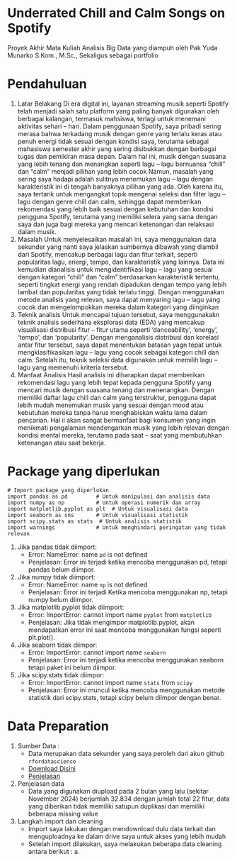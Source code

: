 # Underrated Chill and Calm Songs on Spotify
Proyek Akhir Mata Kuliah Analisis Big Data yang diampuh oleh Pak Yuda Munarko S.Kom., M.Sc., Sekaligus sebagai portfolio 

# Pendahuluan 
1.	Latar Belakang
Di era digital ini, layanan streaming musik seperti Spotify telah menjadi salah satu platform yang paling banyak digunakan oleh berbagai kalangan, termasuk mahsiswa, terlagi untuk menemani aktivitas sehari – hari. Dalam penggunaan Spotify, saya pribadi sering merasa bahwa terkadang musik dengan genre yang terlalu keras atau penuh energi tidak sesuai dengan kondisi saya, terutama sebagai mahasiswa semester akhir yang sering disibukkan dengan berbagai tugas dan pemikiran masa depan. Dalam hal ini, musik dengan suasana yang lebih tenang dan menangkan seperti lagu – lagu bernuansa “chill” dan “calm” menjadi pilihan yang lebih cocok
Namun, masalah yang sering saya hadapi adalah sulitnya menemukan lagu – lagu dengan karakteristik ini di tengah banyaknya pilihan yang ada. Oleh karena itu, saya tertarik untuk mengangkat topik mengenai seleksi dan filter lagu – lagu dengan genre chill dan calm, sehingga dapat memberikan rekomendasi yang lebih baik sesuai dengan kebutuhan dan kondisi pengguna Spotify, terutama yang memiliki selera yang sama dengan saya dan juga bagi mereka yang mencari ketenangan dan relaksasi dalam musik.
2.	Masalah
Untuk menyelesaikan masalah ini, saya menggunakan data sekunder yang nanti saya jelaskan sumbernya dibawah yang diambil dari Spotify, mencakup berbagai lagu dan fitur terkait, seperti popularitas lagu, energi, tempo, dan karakteristik yang lainnya. Data ini kemudian dianalisis untuk mengidentifikasi lagu – lagu yang sesuai dengan kategori “chill” dan “calm” berdasarkan karakteristik tertentu, seperti tingkat energi yang rendah dipadukan dengan tempo yang lebih lambat dan popularitas yang tidak terlalu tinggi. Dengan menggunakan metode analisis yang relevan, saya dapat menyaring lagu – lagu yang cocok dan mengelompokkan mereka dalam kategori yang diinginkan
3.	Teknik analisis
Untuk mencapai tujuan tersebut, saya menggunakakn teknik analisis sederhana eksplorasi data (EDA) yang mencakup visualisasi distribusi fitur – fitur utama seperti ‘danceability’, ‘energy’, ‘tempo’, dan ‘popularity’. Dengan menganalisis distribusi dan korelasi antar fitur tersebut, saya dapat menentukan batasan yagn tepat untuk mengklasifikasikan lagu – lagu yang cocok sebagai kategori chill dan calm. Setelah itu, teknik seleksi data digunakan untuk memilih lagu – lagu yang memenuhi kriteria tersebut.
4.	Manfaat Analisis 
Hasil analisis ini diharapkan dapat memberikan rekomendasi lagu yang lebih tepat kepada  pengguna Spotify yang mencari musik dengan suasana tenang dan menenangkan. Dengan memiliki daftar lagu chill dan calm yang terstruktur, pengguna dapat lebih mudah menemukan musik yang sesuai dengan mood atau kebutuhan mereka tanpa harus menghabiskan waktu lama dalam pencarian. Hal ii akan sangat bermanfaat bagi konsumen yang ingin menikmati pengalaman mendengarkan musik yang lebih relevan dengan kondisi mental mereka, terutama pada saat – saat yang membutuhkan ketenangan atau saat bekerja.

# Package yang diperlukan
```
# Import package yang diperlukan
import pandas as pd         # Untuk manipulasi dan analisis data
import numpy as np          # Untuk operasi numerik dan array
import matplotlib.pyplot as plt  # Untuk visualisasi data
import seaborn as sns       # Untuk visualisasi statistik
import scipy.stats as stats  # Untuk analisis statistik
import warnings             # Untuk menghindari peringatan yang tidak relevan
```
1. Jika pandas tidak diimport:
   - Error: NameError: name `pd` is not defined
   - Penjelasan: Error ini terjadi ketika mencoba menggunakan pd, tetapi pandas belum diimpor. 
2. Jika numpy tidak diimport:
   - Error: NameError: name `np` is not defined
   - Penjelasan: Error ini terjadi Ketika mencoba menggunakan np, tetapi numpy belum diimpor.
3. Jika matplotlib.pyplot tidak diimport:
   - Error: ImportError: cannot import name `pyplot` from `matplotlib`
   - Penjelasan: Jika tidak mengimpor matplotlib.pyplot, akan mendapatkan error ini saat mencoba menggunakan fungsi seperti plt.plot().
4. Jika seaborn tidak diimpor:
   - Error: ImportError: cannot import name `seaborn`
   - Penjelasan: Error ini terjadi ketika mencoba menggunakan seaborn tetapi paket ini belum diimpor.
5. Jika scipy.stats tidak diimpor:
   - Error: ImportError: cannot import name `stats` from `scipy`
   - Penjelasan: Error ini muncul ketika mencoba menggunakan metode statistik dari scipy.stats, tetapi scipy belum diimpor dengan benar.

# Data Preparation
1. Sumber Data :
   - Data merupakan data sekunder yang saya peroleh dari akun github `rfordatascience`
   - [Download Disini](https://www.dropbox.com/sh/qj0ueimxot3ltbf/AACzMOHv7sZCJsj3ErjtOG7ya?dl=1)
   - [Penjelasan](https://github.com/rfordatascience/tidytuesday/blob/master/data/2020/2020-01-21/readme.md)
2. Penjelasan data
   - Data yang digunakan diupload pada 2 bulan yang lalu (sekitar November 2024) berjumlah 32.834 dengan jumlah total 22 fitur, data yang diberikan tidak memiliki satupun duplikasi dan memiliki beberapa missing value
3. Langkah import dan cleaning
   - Import saya lakukan dengan mendownload dulu data terkait dan menguploadnya ke dalam drive saya untuk akses yang lebih mudah
   - Setelah import dilakukan, saya melakukan beberapa data cleaning antara berikut :
     a. 
